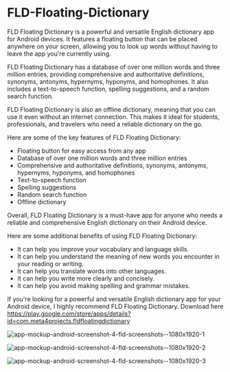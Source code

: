 # FLD-Floating-Dictionary
FLD Floating Dictionary is a powerful and versatile English dictionary app for Android devices. It features a floating button that can be placed anywhere on your screen, allowing you to look up words without having to leave the app you're currently using.

FLD Floating Dictionary has a database of over one million words and three million entries, providing comprehensive and authoritative definitions, synonyms, antonyms, hypernyms, hyponyms, and homophones. It also includes a text-to-speech function, spelling suggestions, and a random search function.

FLD Floating Dictionary is also an offline dictionary, meaning that you can use it even without an internet connection. This makes it ideal for students, professionals, and travelers who need a reliable dictionary on the go.

Here are some of the key features of FLD Floating Dictionary:

* Floating button for easy access from any app
* Database of over one million words and three million entries
* Comprehensive and authoritative definitions, synonyms, antonyms, hypernyms, hyponyms, and homophones
* Text-to-speech function
* Spelling suggestions
* Random search function
* Offline dictionary

Overall, FLD Floating Dictionary is a must-have app for anyone who needs a reliable and comprehensive English dictionary on their Android device.

Here are some additional benefits of using FLD Floating Dictionary:

* It can help you improve your vocabulary and language skills.
* It can help you understand the meaning of new words you encounter in your reading or writing.
* It can help you translate words into other languages.
* It can help you write more clearly and concisely.
* It can help you avoid making spelling and grammar mistakes.

If you're looking for a powerful and versatile English dictionary app for your Android device, I highly recommend FLD Floating Dictionary.
Download here https://play.google.com/store/apps/details?id=com.meta4projects.fldfloatingdictionary

![app-mockup-android-screenshot-4-fld-screenshots--1080x1920-1](https://github.com/Ahmadu-Suleiman/FLD-Floating-Dictionary/assets/81268745/4fdebe68-54e9-47ce-9830-adefd4889ecf)

![app-mockup-android-screenshot-4-fld-screenshots--1080x1920-2](https://github.com/Ahmadu-Suleiman/FLD-Floating-Dictionary/assets/81268745/650d1c1b-cf69-4054-9417-019ac488edc3)

![app-mockup-android-screenshot-4-fld-screenshots--1080x1920-3](https://github.com/Ahmadu-Suleiman/FLD-Floating-Dictionary/assets/81268745/bab7ea57-e512-400c-ac90-1384e951add4)

